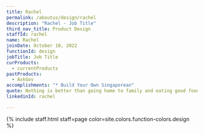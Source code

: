 ```yaml
---
title: Rachel
permalink: /aboutus/design/rachel
description: "Rachel - Job Title"
third_nav_title: Product Design
staffId: rachel
name: Rachel
joinDate: October 10, 2022
functionId: design
jobTitle: Job Title
curProducts:
  - currentProducts
pastProducts:
  - AskGov
accomplishments: "* Build Your Own Singaporean"
quote: Nothing is better than going home to family and eating good food and relaxing
linkedinId: rachel

---
```


{% include staff.html staff=page color=site.colors.function-colors.design %}
